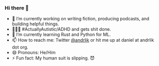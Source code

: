 ### Hi there 👋

- 🔭 I’m currently working on writing fiction, producing podcasts, and building helpful things.
- 🦸🏻‍♂️ #ActuallyAutistic/ADHD and gets shit done. 
- 🌱 I’m currently learning Rust and Python for ML.
- 📫 How to reach me: Twitter [@andrlik](https://twitter.com/andrlik) or hit me up at daniel at andrlik dot org.
- 😄 Pronouns: He/Him
- ⚡ Fun fact: My human suit is slipping. 😈

